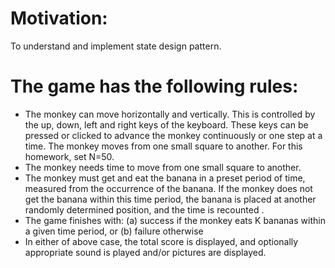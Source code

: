 Motivation:
==============================================

To understand and implement state design pattern.

The game has the following rules:
==============================================

* The monkey can move horizontally and vertically. This is controlled by the up, down, left and right keys
  of the keyboard. These keys can be pressed or clicked to advance the monkey continuously or one step at
  a time. The monkey moves from one small square to another. For this homework, set N=50.
* The monkey needs time to move from one small square to another.
* The monkey must get and eat the banana in a preset period of time, measured from the occurrence of the
  banana. If the monkey does not get the banana within this time period, the banana is placed at another
  randomly determined position, and the time is recounted .
* The game finishes with:
  (a) success if the monkey eats K bananas within a given time period, or
  (b) failure otherwise
* In either of above case, the total score is displayed, and optionally appropriate sound is played and/or
  pictures are displayed.